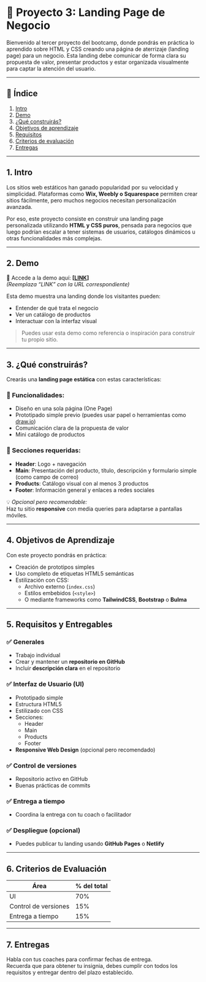 # 🚀 Proyecto 3: Landing Page de Negocio

Bienvenido al tercer proyecto del bootcamp, donde pondrás en práctica lo aprendido sobre HTML y CSS creando una página de aterrizaje (landing page) para un negocio. Esta landing debe comunicar de forma clara su propuesta de valor, presentar productos y estar organizada visualmente para captar la atención del usuario.

---

## 📌 Índice

1. [Intro](#1-intro)  
2. [Demo](#2-demo)  
3. [¿Qué construirás?](#3-qué-construirás)  
4. [Objetivos de aprendizaje](#4-objetivos-de-aprendizaje)  
5. [Requisitos](#5-requisitos-y-entregables)  
6. [Criterios de evaluación](#6-criterios-de-evaluación)  
7. [Entregas](#7-entregas)

---

## 1. Intro

Los sitios web estáticos han ganado popularidad por su velocidad y simplicidad. Plataformas como **Wix, Weebly o Squarespace** permiten crear sitios fácilmente, pero muchos negocios necesitan personalización avanzada.

Por eso, este proyecto consiste en construir una landing page personalizada utilizando **HTML y CSS puros**, pensada para negocios que luego podrían escalar a tener sistemas de usuarios, catálogos dinámicos u otras funcionalidades más complejas.

---

## 2. Demo

🔗 Accede a la demo aquí: **[[LINK](https://github.com/UDDBootcamp/7M_FULLSTACK_M3_PROY/tree/master/demo)]**  
*(Reemplaza “LINK” con la URL correspondiente)*

Esta demo muestra una landing donde los visitantes pueden:
- Entender de qué trata el negocio
- Ver un catálogo de productos
- Interactuar con la interfaz visual

> Puedes usar esta demo como referencia o inspiración para construir tu propio sitio.

---

## 3. ¿Qué construirás?

Crearás una **landing page estática** con estas características:

### 🎯 Funcionalidades:
- Diseño en una sola página (One Page)
- Prototipado simple previo (puedes usar papel o herramientas como [draw.io](https://draw.io))
- Comunicación clara de la propuesta de valor
- Mini catálogo de productos

### 🧱 Secciones requeridas:
- **Header**: Logo + navegación
- **Main**: Presentación del producto, título, descripción y formulario simple (como campo de correo)
- **Products**: Catálogo visual con al menos 3 productos
- **Footer**: Información general y enlaces a redes sociales

💡 *Opcional pero recomendable:*  
Haz tu sitio **responsive** con media queries para adaptarse a pantallas móviles.

---

## 4. Objetivos de Aprendizaje

Con este proyecto pondrás en práctica:

- Creación de prototipos simples
- Uso completo de etiquetas HTML5 semánticas
- Estilización con CSS:
  - Archivo externo (`index.css`)
  - Estilos embebidos (`<style>`)
  - O mediante frameworks como **TailwindCSS**, **Bootstrap** o **Bulma**

---

## 5. Requisitos y Entregables

### ✅ Generales
- Trabajo individual
- Crear y mantener un **repositorio en GitHub**
- Incluir **descripción clara** en el repositorio

### ✅ Interfaz de Usuario (UI)
- Prototipado simple
- Estructura HTML5
- Estilizado con CSS
- Secciones:
  - Header
  - Main
  - Products
  - Footer
- **Responsive Web Design** (opcional pero recomendado)

### ✅ Control de versiones
- Repositorio activo en GitHub
- Buenas prácticas de commits

### ✅ Entrega a tiempo
- Coordina la entrega con tu coach o facilitador

### ✅ Despliegue (opcional)
- Puedes publicar tu landing usando **GitHub Pages** o **Netlify**

---

## 6. Criterios de Evaluación

| Área                  | % del total |
|-----------------------|-------------|
| UI                    | 70%         |
| Control de versiones  | 15%         |
| Entrega a tiempo      | 15%         |

---

## 7. Entregas

Habla con tus coaches para confirmar fechas de entrega.  
Recuerda que para obtener tu insignia, debes cumplir con todos los requisitos y entregar dentro del plazo establecido.
